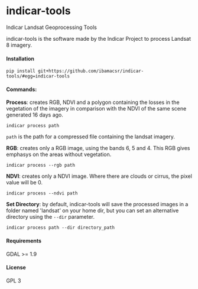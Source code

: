 indicar-tools
=============

Indicar Landsat Geoprocessing Tools

indicar-tools is the software made by the Indicar Project to process Landsat 8 imagery.

#### Installation

    pip install git+https://github.com/ibamacsr/indicar-tools/#egg=indicar-tools

#### Commands:

**Process**: creates RGB, NDVI and a polygon containing the losses in the vegetation of the imagery in comparison with the NDVI of the same scene generated 16 days ago.

    indicar process path

`path` is the path for a compressed file containing the landsat imagery.

**RGB**: creates only a RGB image, using the bands 6, 5 and 4. This RGB gives emphasys on the areas without vegetation.

    indicar process --rgb path

**NDVI**: creates only a NDVI image. Where there are clouds or cirrus, the pixel value will be 0.

    indicar process --ndvi path

**Set Directory**: by default, indicar-tools will save the processed images in a folder named 'landsat' on your home dir, but you can set an alternative directory using the `--dir` parameter.

    indicar process path --dir directory_path

#### Requirements

GDAL >= 1.9


#### License

GPL 3
